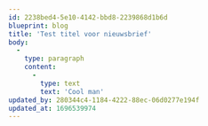 ```yaml
---
id: 2238bed4-5e10-4142-bbd8-2239868d1b6d
blueprint: blog
title: 'Test titel voor nieuwsbrief'
body:
  -
    type: paragraph
    content:
      -
        type: text
        text: 'Cool man'
updated_by: 280344c4-1184-4222-88ec-06d0277e194f
updated_at: 1696539974
---
```

